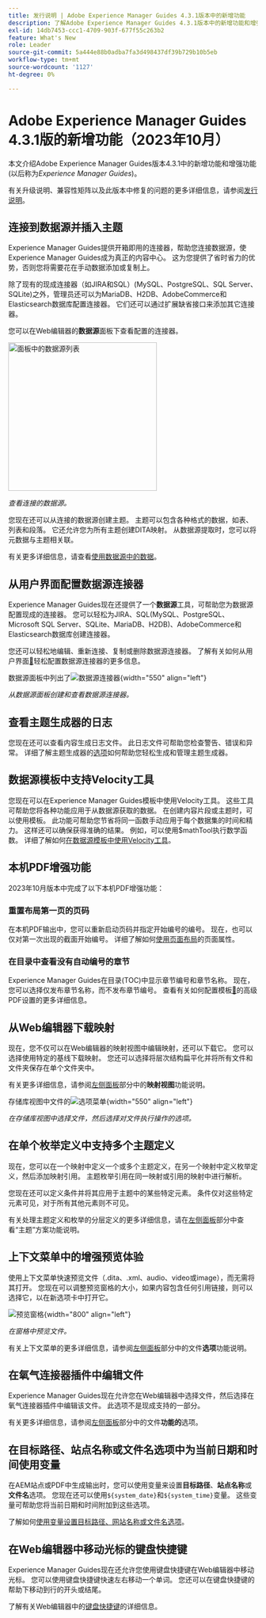 ```yaml
---
title: 发行说明 | Adobe Experience Manager Guides 4.3.1版本中的新增功能
description: 了解Adobe Experience Manager Guides 4.3.1版本中的新增功能和增强功能
exl-id: 14db7453-ccc1-4709-903f-677f55c263b2
feature: What's New
role: Leader
source-git-commit: 5a444e88b0adba7fa3d498437df39b729b10b5eb
workflow-type: tm+mt
source-wordcount: '1127'
ht-degree: 0%

---
```


# Adobe Experience Manager Guides 4.3.1版的新增功能（2023年10月）

本文介绍Adobe Experience Manager Guides版本4.3.1中的新增功能和增强功能(以后称为&#x200B;*Experience Manager Guides*)。

有关升级说明、兼容性矩阵以及此版本中修复的问题的更多详细信息，请参阅[发行说明](./release-notes-4-3-1.md)。

## 连接到数据源并插入主题

Experience Manager Guides提供开箱即用的连接器，帮助您连接数据源，使Experience Manager Guides成为真正的内容中心。 这为您提供了省时省力的优势，否则您将需要花在手动数据添加或复制上。

除了现有的现成连接器（如JIRA和SQL）(MySQL、PostgreSQL、SQL Server、SQLite)之外，管理员还可以为MariaDB、H2DB、AdobeCommerce和Elasticsearch数据库配置连接器。 它们还可以通过扩展缺省接口来添加其它连接器。

您可以在Web编辑器的&#x200B;**数据源**&#x200B;面板下查看配置的连接器。

<img src="assets/data-sources.png" alt="面板中的数据源列表" width="300">

*查看连接的数据源。*

您现在还可以从连接的数据源创建主题。 主题可以包含各种格式的数据，如表、列表和段落。 它还允许您为所有主题创建DITA映射。 从数据源提取时，您可以将元数据与主题相关联。

有关更多详细信息，请查看[使用数据源中的数据](../user-guide/web-editor-content-snippet.md)。

## 从用户界面配置数据源连接器

Experience Manager Guides现在还提供了一个&#x200B;**数据源**&#x200B;工具，可帮助您为数据源配置现成的连接器。 您可以轻松为JIRA、SQL(MySQL、PostgreSQL、Microsoft SQL Server、SQLite、MariaDB、H2DB)、AdobeCommerce和Elasticsearch数据库创建连接器。

您还可以轻松地编辑、重新连接、复制或删除数据源连接器。 了解有关如何从用户界面[&#128279;](../install-guide/conf-data-source-connector-tools.md)轻松配置数据源连接器的更多信息。

数据源面板中列出了![数据源连接器](assets/data-sources-create-window.png){width="550" align="left"}

*从数据源面板创建和查看数据源连接器。*

## 查看主题生成器的日志

您现在还可以查看内容生成日志文件。 此日志文件可帮助您检查警告、错误和异常。  详细了解主题生成器的[选项](../user-guide/web-editor-content-snippet.md#options-for-a-topic-generator)如何帮助您轻松生成和管理主题生成器。

## 数据源模板中支持Velocity工具

您现在可以在Experience Manager Guides模板中使用Velocity工具。 这些工具可帮助您将各种功能应用于从数据源获取的数据。 在创建内容片段或主题时，可以使用模板。 此功能可帮助您节省将同一函数手动应用于每个数据集的时间和精力。  这样还可以确保获得准确的结果。
例如，可以使用$mathTool执行数学函数。
详细了解如何[在数据源模板中使用Velocity工具](../user-guide/web-editor-content-snippet.md#use-velocity-tools)。


## 本机PDF增强功能

2023年10月版本中完成了以下本机PDF增强功能：

### 重置布局第一页的页码

在本机PDF输出中，您可以重新启动页码并指定开始编号的编号。 现在，也可以仅对第一次出现的截面开始编号。
详细了解如何[使用页面布局](../native-pdf/design-page-layout.md#page-props-page-layout)的页面属性。


### 在目录中查看没有自动编号的章节

Experience Manager Guides在目录(TOC)中显示章节编号和章节名称。 现在，您可以选择仅发布章节名称，而不发布章节编号。 查看有关如何配置模板[&#128279;](../native-pdf/components-pdf-template.md#advanced-pdf-settings)的高级PDF设置的更多详细信息。

## 从Web编辑器下载映射

现在，您不仅可以在Web编辑器的映射视图中编辑映射，还可以下载它。 您可以选择使用特定的基线下载映射。 您还可以选择将层次结构扁平化并将所有文件和文件夹保存在单个文件夹中。

有关更多详细信息，请参阅[左侧面板](../user-guide/web-editor-features.md#id2051EA0M0HS)部分中的&#x200B;**映射视图**&#x200B;功能说明。

存储库视图中文件的![选项菜单](assets/options-menu-repo-view-file-level-2310.png){width="550" align="left"}

*在存储库视图中选择文件，然后选择对文件执行操作的选项。*


## 在单个枚举定义中支持多个主题定义

现在，您可以在一个映射中定义一个或多个主题定义，在另一个映射中定义枚举定义，然后添加映射引用。 主题枚举引用在同一映射或引用的映射中进行解析。

您现在还可以定义条件并将其应用于主题中的某些特定元素。  条件仅对这些特定元素可见，对于所有其他元素则不可见。

有关处理主题定义和枚举的分层定义的更多详细信息，请在[左侧面板](../user-guide/web-editor-features.md#id2051EA0M0HS)部分中查看“主题”方案功能说明。




## 上下文菜单中的增强预览体验

使用上下文菜单快速预览文件（.dita、.xml、audio、video或image），而无需将其打开。 您现在可以调整预览窗格的大小，如果内容包含任何引用链接，则可以选择它，以在新选项卡中打开它。

![预览窗格](assets/quick-preview_cs.png){width="800" align="left"}

*在窗格中预览文件。*

有关上下文菜单的更多详细信息，请参阅[左侧面板](../user-guide/web-editor-features.md#id2051EA0M0HS)部分中的文件&#x200B;**选项**&#x200B;功能说明。

## 在氧气连接器插件中编辑文件

Experience Manager Guides现在允许您在Web编辑器中选择文件，然后选择在氧气连接器插件中编辑该文件。 此选项不是现成支持的一部分。

有关更多详细信息，请参阅[左侧面板](../user-guide/web-editor-features.md#id2051EA0M0HS)部分中的文件&#x200B;**功能的**&#x200B;选项。

## 在目标路径、站点名称或文件名选项中为当前日期和时间使用变量

在AEM站点或PDF中生成输出时，您可以使用变量来设置&#x200B;**目标路径**、**站点名称**&#x200B;或&#x200B;**文件名**&#x200B;选项。 您现在还可以使用`${system_date}`和`${system_time}`变量。 这些变量可帮助您将当前日期和时间附加到这些选项。

了解如何[使用变量设置目标路径、网站名称或文件名选项](../user-guide/generate-output-use-variables.md)。


## 在Web编辑器中移动光标的键盘快捷键

Experience Manager Guides现在还允许您使用键盘快捷键在Web编辑器中移动光标。 您可以使用键盘快捷键快速左右移动一个单词。 您还可以在键盘快捷键的帮助下移动到行的开头或结尾。

了解有关Web编辑器中的[键盘快捷键](../user-guide/web-editor-keyboard-shortcuts.md)的详细信息。
